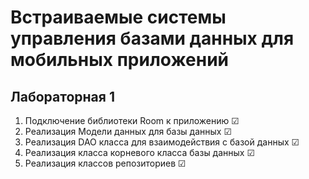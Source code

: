 # Встраиваемые системы управления базами данных для мобильных приложений
## Лабораторная 1
1.  Подключение библиотеки Room к приложению  ☑
2.  Реализация Модели данных для базы данных  ☑
3.  Реализация DAO класса для взаимодействия с базой данных  ☑
4.  Реализация класса корневого класса базы данных ☑
5.  Реализация классов репозиториев  ☑
